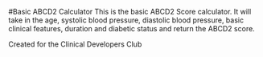 #Basic ABCD2 Calculator
This is the basic ABCD2 Score calculator. It will take in the age, systolic blood pressure, diastolic blood pressure, basic clinical features, duration and diabetic status and return the ABCD2 score.

Created for the Clinical Developers Club
